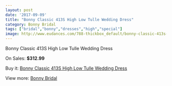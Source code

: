 ```yaml
---
layout: post
date: '2017-09-09'
title: "Bonny Classic 413S High Low Tulle Wedding Dress"
category: Bonny Bridal
tags: ["bridal","bonny","dresses","high","special"]
image: http://www.eudances.com/788-thickbox_default/bonny-classic-413s-high-low-tulle-wedding-dress.jpg
---
```

Bonny Classic 413S High Low Tulle Wedding Dress

On Sales: **$312.99**
<a href="https://www.eudances.com/en/bonny-bridal/264-bonny-classic-413s-high-low-tulle-wedding-dress.html"><amp-img layout="responsive" width="600" height="600" src="//www.eudances.com/788-thickbox_default/bonny-classic-413s-high-low-tulle-wedding-dress.jpg" alt="Bonny Classic 413S High Low Tulle Wedding Dress 0" /></a>
<a href="https://www.eudances.com/en/bonny-bridal/264-bonny-classic-413s-high-low-tulle-wedding-dress.html"><amp-img layout="responsive" width="600" height="600" src="//www.eudances.com/789-thickbox_default/bonny-classic-413s-high-low-tulle-wedding-dress.jpg" alt="Bonny Classic 413S High Low Tulle Wedding Dress 1" /></a>

Buy it: [Bonny Classic 413S High Low Tulle Wedding Dress](https://www.eudances.com/en/bonny-bridal/264-bonny-classic-413s-high-low-tulle-wedding-dress.html "Bonny Classic 413S High Low Tulle Wedding Dress")

View more: [Bonny Bridal](https://www.eudances.com/en/3-bonny-bridal "Bonny Bridal")